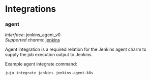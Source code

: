 # Integrations
<!-- vale Canonical.007-Headings-sentence-case = off -->
### agent
<!-- vale Canonical.007-Headings-sentence-case = on -->

_Interface_: jenkins_agent_v0  
_Supported charms_: [jenkins](https://charmhub.io/jenkins)

Agent integration is a required relation for the Jenkins agent charm to supply the job execution output to Jenkins.

Example agent integrate command: 
```
juju integrate jenkins jenkins-agent-k8s
```
